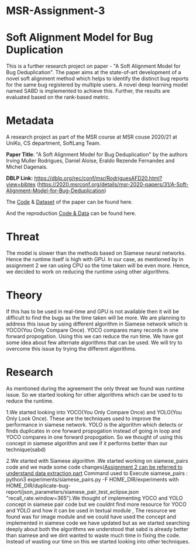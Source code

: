 # MSR-Assignment-3
# Soft Alignment Model for Bug Duplication

This is a further research project on paper - "A Soft Alignment Model for Bug Deduplication". The paper aims at the state-of-art development of a novel soft alignment method which helps to identify the distinct bug reports for the same bug registered by multiple users. A novel deep learning model named SABD is implemented to achieve this. Further, the results are evaluated based on the rank-based metric.

# Metadata

A research project as part of the MSR course at MSR couse 2020/21 at UniKo, CS department, SoftLang Team.

**Paper Title**: "A Soft Alignment Model for Bug Deduplication" by the authors Irving Muller Rodrigues, Daniel Aloise, Eraldo Rezende Fernandes and Michel Dagenais.

**DBLP Link:** https://dblp.org/rec/conf/msr/RodriguesAFD20.html?view=bibtex (https://2020.msrconf.org/details/msr-2020-papers/31/A-Soft-Alignment-Model-for-Bug-Deduplication)

The [Code](https://github.com/irving-muller/soft_alignment_model_bug_deduplication) & [Dataset](https://zenodo.org/record/3922012#.YBUloehKhnI) of the paper can be found here.

And the reproduction [Code & Data](https://github.com/AbinayaThulsi/MSR-Soft-Alignment-Model-for-Bug-Duplication) can be found here.

# Threat

The model is slower than the methods based on Siamese neural networks. Hence the runtime itself is high with GPU. In our case, as mentioned by in assignment 2 we ran using CPU so the time taken will be even more. Hence, we decided to work on reducing the runtime using other algorithms.

# Theory

If this has to be used in real-time and GPU is not available then it will be difficult to find the bugs as the time taken will be more. We are planning to address this issue by using different algorithm in Siamese network which is YOCO(You Only Compare Once). YOCO compares many records in one forward propogation. Using this we can reduce the run time. We have got some idea about few alternate algorithms that can be used. We will try to overcome this issue by trying the different algorithms.

# Research

As mentioned during the agreement the only threat we found was runtime issue. So we started looking for other algorithms which can be used to to reduce the runtime.

1.We started looking into YOCO(You Only Compare Once) and YOLO(You Only Look Once). These are the techniques used to improve the performance in siamese network. YOLO is the algorithm which detects or finds duplicates in one forward propogation instead of going in loop and YOCO compares in one forward propogation. So we thought of using this concept in siamese algorithm and see if it performs better than our technique(sabd) 

2.We started with Siamese algorithm .We started working on siamese_pairs code and we made some code changes([Assignment 2 can be referred to understand data extraction part](https://github.com/AbinayaThulsi/MSR-Soft-Alignment-Model-for-Bug-Duplication) Command used to Execute siamese_pairs : python3 experiments/siamese_pairs.py  -F HOME_DIR/experiments with HOME_DIR/duplicate-bug-report/json_parameters/siamese_pair_test_eclipse.json "recall_rate.window=365").We thought of implementing YOCO and YOLO concept in siamese pair code but we couldnt find more resource for YOCO and YOLO and how it can be used in textual module , The resource we found was for image module and we could have used the concept and implemented in siamese code we have updated but as we started searching deeply about both the algorithms we understood that sabd is already better than siamese and we dint wanted to waste much time in fixing the code. Instead of wasting our time on this we started looking into other techniques.
